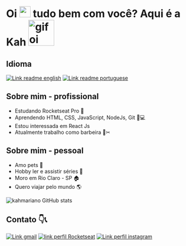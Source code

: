 # Oi <img src="https://raw.githubusercontent.com/kaueMarques/kaueMarques/master/hi.gif" width="30px"> tudo bem com você? Aqui é a Kah <img src="https://images6.fanpop.com/image/photos/37800000/-Hello-penguins-of-madagascar-37800672-500-500.gif" alt="gif oi" width="70"/>

## Idioma
[![Link readme english](https://img.shields.io/badge/-En-blue)](https://github.com/kahmariano/kahmariano/main/README.md)
[![Link readme portuguese](https://img.shields.io/badge/-Pt__Br-orange)](https://github.com/kahmariano/kahmariano/blob/main/READMEPt_br.md)

## Sobre mim - profissional
 * Estudando Rocketseat Pro 🚀
 * Aprendendo HTML, CSS, JavaScript, NodeJs, Git 📝💻
 * Estou interessada em React Js
 * Atualmente trabalho como barbeira 💈✂
## Sobre mim - pessoal

 * Amo pets 🐶
 * Hobby ler e assistir séries 📗
 * Moro em Rio Claro - SP 🏠
 * Quero viajar pelo mundo 🌎

![kahmariano GitHub stats](https://github-readme-stats.vercel.app/api?username=kahmariano&show_icons=true&theme=midnight-purple)

## Contato 👇📞
[![Link gmail](https://img.shields.io/badge/-Gmail-red)](https://mail.google.com/mail/u/0/#inbox)
[![link perfil Rocketseat](https://img.shields.io/badge/-Perfil%20Rocketseat-purple)](https://app.rocketseat.com.br/dashboard)
[![Link perfil instagram](https://img.shields.io/badge/-Instagram-pink)](https://www.instagram.com/kahbarber/)
